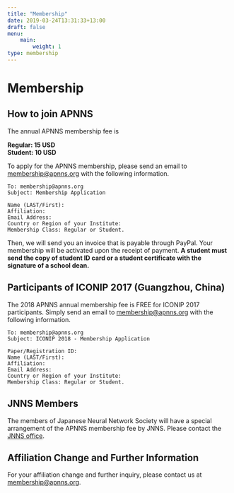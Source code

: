 ```yaml
---
title: "Membership"
date: 2019-03-24T13:31:33+13:00
draft: false
menu:
    main:
        weight: 1
type: membership
---
```


# Membership

## How to join APNNS

The annual APNNS membership fee is

**Regular: 15 USD** <br>
**Student: 10 USD**

To apply for the APNNS membership, please send an email to [membership@apnns.org](mailto:membership@apnns.org) with the following information.

```
To: membership@apnns.org
Subject: Membership Application

Name (LAST/First):
Affiliation:
Email Address:
Country or Region of your Institute:
Membership Class: Regular or Student.
```

Then, we will send you an invoice that is payable through PayPal. Your membership will be activated upon the receipt of payment. **A student must send the copy of student ID card or a student certificate with the signature of a school dean.**

## Participants of ICONIP 2017 (Guangzhou, China)

The 2018 APNNS annual membership fee is FREE for ICONIP 2017 participants. Simply send an email to [membership@apnns.org](mailto:membership@apnns.org) with the following information.

```
To: membership@apnns.org
Subject: ICONIP 2018 - Membership Application

Paper/Registration ID:
Name (LAST/First):
Affiliation:
Email Address:
Country or Region of your Institute:
Membership Class: Regular or Student.
```

## JNNS Members

The members of Japanese Neural Network Society will have a special arrangement of the APNNS membership fee by JNNS. Please contact the [JNNS office](http://www.jnns.org/).

## Affiliation Change and Further Information

For your affiliation change and further inquiry, please contact us at [membership@apnns.org](mailto:membership@apnns.org).